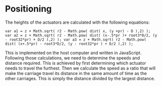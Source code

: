 Positioning
==========

The heights of the actuators are calculated with the following equations:

``
var a1 = z + Math.sqrt( r2 - Math.pow( dist( x, (y +pr) - D ),2) );
var a2 = z + Math.sqrt( r2 - Math.pow( dist( (x-.5*pr )+ root3*D/2, (y - root32*pr) + D/2 ),2) );
var a3 = z + Math.sqrt( r2 - Math.pow( dist( (x+.5*pr) - root3*D/2, (y - root32*pr ) + D/2 ),2) );
``

This is implemented on the host computer and written in JavaScript. Following those calculations, we need to determine the speeds and distance required. This is achieved by first determining which actuator needs to travel the furthest. Then we calculate the speed as a ratio that will make the carriage travel its distance in the same amount of time as the other carriages. This is simply the distance divided by the largest distance.

